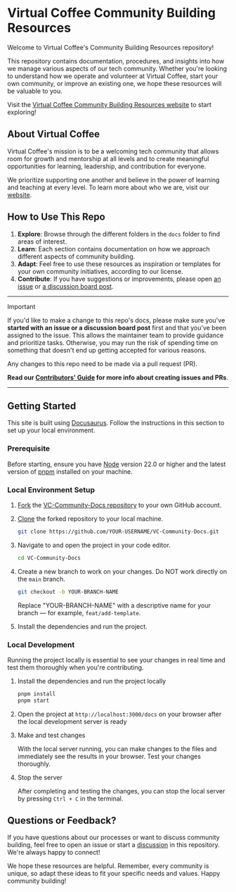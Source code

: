 # Virtual Coffee Community Building Resources

Welcome to Virtual Coffee's Community Building Resources repository!

This repository contains documentation, procedures, and insights into how we manage various aspects of our tech community. Whether you're looking to understand how we operate and volunteer at Virtual Coffee, start your own community, or improve an existing one, we hope these resources will be valuable to you.

Visit the [Virtual Coffee Community Building Resources website](https://vc-community-docs.netlify.app/docs/) to start exploring!

## About Virtual Coffee

Virtual Coffee's mission is to be a welcoming tech community that allows room for growth and mentorship at all levels and to create meaningful opportunities for learning, leadership, and contribution for everyone.

We prioritize supporting one another and believe in the power of learning and teaching at every level. To learn more about who we are, visit our [website](https://virtualcoffee.io/about).

## How to Use This Repo

1. **Explore**: Browse through the different folders in the `docs` folder to find areas of interest.
2. **Learn**: Each section contains documentation on how we approach different aspects of community building.
3. **Adapt**: Feel free to use these resources as inspiration or templates for your own community initiatives, according to our license.
4. **Contribute**: If you have suggestions or improvements, please open [an issue](https://github.com/Virtual-Coffee/VC-Community-Docs/issues/new/choose) or [a discussion board post](https://github.com/Virtual-Coffee/VC-Community-Docs/discussions).

---

> [!IMPORTANT]
> If you'd like to make a change to this repo's docs, please make sure you've **started with an issue or a discussion board post** first and that you've been assigned to the issue. This allows the maintainer team to provide guidance and prioritize tasks. Otherwise, you may run the risk of spending time on something that doesn't end up getting accepted for various reasons.
>
> Any changes to this repo need to be made via a pull request (PR).
>
> **Read our [Contributors' Guide](./CONTRIBUTING.md) for more info about creating issues and PRs**.

---

## Getting Started

This site is built using [Docusaurus](https://docusaurus.io/). Follow the instructions in this section to set up your local environment.

### Prerequisite

Before starting, ensure you have [Node](https://nodejs.org/en/download) version 22.0 or higher and the latest version of [pnpm](https://pnpm.io/installation) installed on your machine.

### Local Environment Setup

1. [Fork](https://docs.github.com/en/get-started/quickstart/fork-a-repo) the [VC-Community-Docs repository](https://github.com/Virtual-Coffee/VC-Community-Docs) to your own GitHub account.
2. [Clone](https://docs.github.com/en/repositories/creating-and-managing-repositories/cloning-a-repository) the forked repository to your local machine.

   ```bash
   git clone https://github.com/YOUR-USERNAME/VC-Community-Docs.git
   ```

3. Navigate to and open the project in your code editor.

   ```bash
   cd VC-Community-Docs
   ```

4. Create a new branch to work on your changes. Do NOT work directly on the `main` branch.

   ```bash
   git checkout -b YOUR-BRANCH-NAME
   ```

   Replace "YOUR-BRANCH-NAME" with a descriptive name for your branch — for example, `feat/add-template`.

5. Install the dependencies and run the project.

### Local Development

Running the project locally is essential to see your changes in real time and test them thoroughly when you're contributing.

1. Install the dependencies and run the project locally

   ```bash
   pnpm install
   pnpm start
   ```

2. Open the project at `http://localhost:3000/docs` on your browser after the local development server is ready

3. Make and test changes

   With the local server running, you can make changes to the files and immediately see the results in your browser. Test your changes thoroughly.

4. Stop the server

   After completing and testing the changes, you can stop the local server by pressing `Ctrl + C` in the terminal.

## Questions or Feedback?

If you have questions about our processes or want to discuss community building, feel free to open an issue or start a [discussion](https://github.com/Virtual-Coffee/VC-Community-Docs/discussions) in this repository. We're always happy to connect!

We hope these resources are helpful. Remember, every community is unique, so adapt these ideas to fit your specific needs and values. Happy community building!
